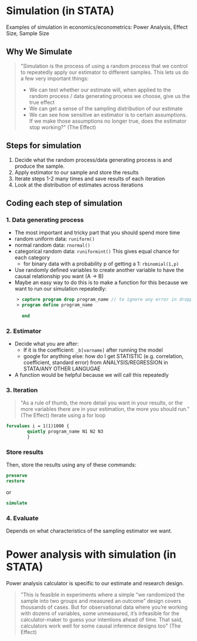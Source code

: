 # Simulation (in STATA)
Examples of simulation in economics/econometrics: Power Analysis, Effect Size, Sample Size

## Why We Simulate
> "Simulation is the process of using a random process that we control to repeatedly apply our estimator to different samples. This lets us do a few very important things:
>	- We can test whether our estimate will, when applied to the random process / data generating process we choose, give us the true effect
>	- We can get a sense of the sampling distribution of our estimate
>	- We can see how sensitive an estimator is to certain assumptions. If we make those assumptions no longer true, does the estimator stop working?" (The Effect)

## Steps for simulation

1) Decide what the random process/data generating process is and produce the sample. 
2) Apply estimator to our sample and store the results
3) Iterate steps 1-2 many times and save results of each iteration
4) Look at the distribution of estimates across iterations

## Coding each step of simulation

### 1. Data generating process 
- The most important and tricky part that you should spend more time
- random uniform data: ``` runiform() ```
- normal random data: ``` rnormal() ```
- categorical random data: ``` runiformint() ``` This gives equal chance for each category
	- for binary data with a probability p of getting a 1: ``` rbinomial(1,p) ```
- Use randomly defined variables to create another variable to have the causal relationship you want (A -> B)
- Maybe an easy way to do this is to make a function for this because we want to run our simulation repeatedly:
``` stata
	> capture program drop program_name // to ignore any error in dropping
	> program define program_name
  
	  end
```

### 2. Estimator 
- Decide what you are after:
	- If it is the coefficient: ``` _b[varname] ``` after running the model
	- google for anything else: how do I get STATISTIC (e.g. correlation, coefficient, standard error) from ANALYSIS/REGRESSION in STATA/ANY OTHER LANGUGAE
- A function would be helpful because we will call this repeatedly

### 3. Iteration 
> "As a rule of thumb, the more detail you want in your results, or the more variables there are in your estimation, the more you should run." (The Effect)
Iterate using a for loop 
```stata
forvalues i = 1(1)1000 { 
		quietly program_name N1 N2 N3
		}
```	
### Store results 
Then, store the results using any of these commands:
```stata
preserve
restore
```
or
```stata
simulate 
```

### 4. Evaluate
Depends on what characteristics of the sampling estimator we want.

# Power analysis with simulation (in STATA)
Power analysis calculator is specific to our estimate and research design. 
> "This is feasible in experiments where a simple “we randomized the sample into two groups and measured an outcome” design covers thousands of cases. But for observational data where you’re working with dozens of variables, some unmeasured, it’s infeasible for the calculator-maker to guess your intentions ahead of time. That said, calculators work well for some causal inference designs too" (The Effect)
